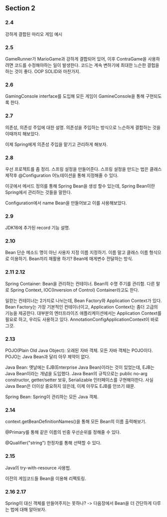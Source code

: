 ## Section 2
### 2.4
강하게 결합된 마리오 게임 예시

### 2.5
GameRunner가 MarioGame과 강하게 결합되어 있어, 이후 ContraGame을 사용하려면 코드를 수정해야하는 일이 발생한다.
코드는 계속 변하기에 최대한 느슨한 결헙을 하는 것이 좋다. OOP SOLID와 마찬가지.

### 2.6
GamingConsole interface를 도입해 모든 게임이 GamineConsole을 통해 구현되도록 한다.

### 2.7
의존성, 의존성 주입에 대한 설명.
의존성을 주입하는 방식으로 느슨하게 결합하는 것을 이때까지 해보았다. 

이제 Spring에게 의존성 주입을 맡기고 관리하게 해보자.

### 2.8
우선 프로젝트를 좀 정리. 스프링 설정을 만들어준다. 스프링 설정을 만드는 법은 클래스 제작후 @Configuration 어노테이션을 통해 지정해줄 수 있다.

이곳에서 메서드 정의를 통해 Spring Bean을 생성 할수 있는데, Spring Bean이란 Spring에서 관리하는 것들을 말한다.

Configuration에서 name Bean을 만들어보고 이를 사용해보았다. 

### 2.9
JDK16에 추가된 record 기능 설명.

### 2.10
Bean 단순 메소드 명이 아닌 사용자 지정 이름 지정하기. 이름 말고 클래스 이름 형식으로 이용하기. Bean끼리 재활용 하기? Bean에 매게변수 전달하는 방식.

### 2.11 2.12
Spring Container: Bean을 관리하는 컨테이너. Bean의 수명 주기를 관리함. 다른 말로 Spring Context, IOC(Inversion of Control) Container라고도 한다.

일컫는 컨테이너는 2가지로 나뉘는데, Bean Factory와 Application Context가 있다. Bean Factory는 가장 기본적인 컨테이너이고, Application Context는 좀더 고급의 기능을 제공한다.
대부분의 엔터프라이즈 애플리케이션에서는 Application Context를 필요로 하고, 우리도 사용하고 있다. AnnotationConfigApplicationContext이 바로 그것.

### 2.13
POJO(Plain Old Java Object): 오래된 자바 객체. 모든 자바 객체는 POJO이다. POJO는 Java Bean과 달리 아무 제약이 없다.

Java Bean: 옛날에는 EJB(Enterprise Java Bean)이라는 것이 있었는데, EJB는 Java Bean이라는 개념을 도입했다.
Java Bean의 규칙으로는 public no-arg constructor, getter/setter 보유, Serializable 인터페이스를 구현해야한다.
사실 Java Bean은 더이상 중요하지 않은데, 이제 아무도 EJB를 안쓰기 떄문.

Spring Bean: Spring이 관리하는 모든 Java 객체.

### 2.14
context.getBeanDefinitionNames()을 통해 모든 Bean의 이름 출력해보기.

@Primary를 통해 같은 이름의 빈중 우선순위를 정해줄 수 있다.

@Qualifier("string") 한정자를 통해 선택할 수 있다.

### 2.15
Java의 try-with-resource 사용법.

이전의 게임코드들 Bean을 이용해 리펙토링.

### 2.16 2.17
Spring이 대신 객체를 만들어주지는 못하나? -> 다음장에서 Bean을 더 간단하게 다루는 법에 대해 알아보자.
